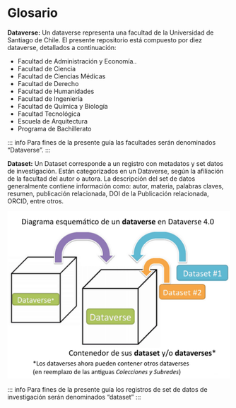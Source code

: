 # Glosario
**Dataverse:** Un dataverse representa una facultad de la Universidad de Santiago de Chile. El presente
repositorio está compuesto por diez dataverse, detallados a continuación:


- Facultad de Administración y Economía..
- Facultad de Ciencia 
- Facultad de Ciencias Médicas
- Facultad de Derecho
- Facultad de Humanidades
- Facultad de Ingeniería 
- Facultad de Química y Biología 
- Facultad Tecnológica 
- Escuela de Arquitectura 
- Programa de Bachillerato



::: info
Para fines de la presente guía las facultades serán denominados “Dataverse”.
:::

**Dataset:** Un Dataset corresponde a un registro con metadatos y set datos de investigación. Están
categorizados en un Dataverse, según la afiliación de la facultad del autor o autora. La descripción
del set de datos generalmente contiene información como: autor, materia, palabras claves,
resumen, publicación relacionada, DOI de la Publicación relacionada, ORCID, entre otros.

![gestion-de-dataverse.png](public%2Fgestion-de-dataverse.png)

::: info
Para fines de la presente guía los registros de set de datos de investigación serán denominados
“dataset”
:::
